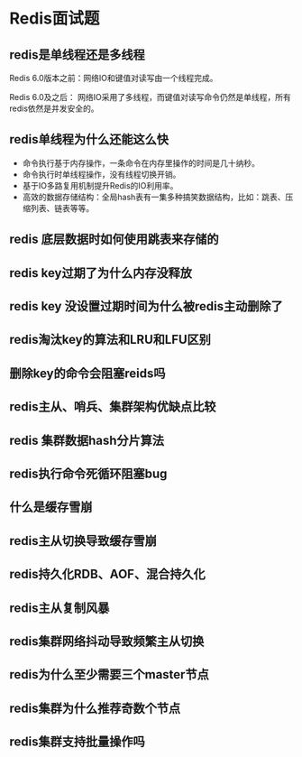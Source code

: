 # Redis面试题

## redis是单线程还是多线程

Redis 6.0版本之前：网络IO和键值对读写由一个线程完成。

Redis 6.0及之后： 网络IO采用了多线程，而键值对读写命令仍然是单线程，所有redis依然是并发安全的。

## redis单线程为什么还能这么快

- 命令执行基于内存操作，一条命令在内存里操作的时间是几十纳秒。
- 命令执行时单线程操作，没有线程切换开销。
- 基于IO多路复用机制提升Redis的IO利用率。
- 高效的数据存储结构：全局hash表有一集多种搞笑数据结构，比如：跳表、压缩列表、链表等等。

## redis 底层数据时如何使用跳表来存储的

## redis key过期了为什么内存没释放

## redis key 没设置过期时间为什么被redis主动删除了

## redis淘汰key的算法和LRU和LFU区别

## 删除key的命令会阻塞reids吗

## redis主从、哨兵、集群架构优缺点比较

## redis 集群数据hash分片算法

## redis执行命令死循环阻塞bug

## 什么是缓存雪崩

## redis主从切换导致缓存雪崩

## redis持久化RDB、AOF、混合持久化

## redis主从复制风暴

## redis集群网络抖动导致频繁主从切换

## redis为什么至少需要三个master节点

## redis集群为什么推荐奇数个节点

## redis集群支持批量操作吗


